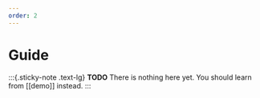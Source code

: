 ```yaml
---
order: 2
---
```


# Guide

:::{.sticky-note .text-lg}
**TODO** There is nothing here yet. You should learn from [[demo]] instead.
:::
